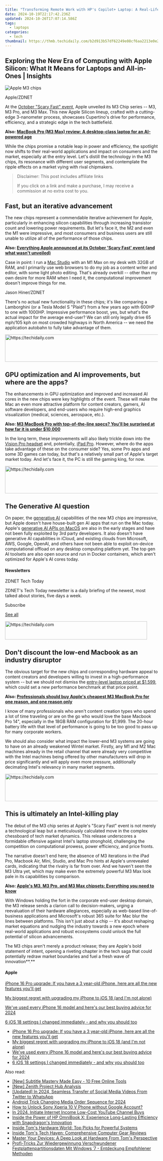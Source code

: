 ```yaml
---
title: "Transforming Remote Work with HP's Copilot+ Laptop: A Real-Life Success Story - Insights From ZDNet"
date: 2024-10-19T22:17:42.236Z
updated: 2024-10-26T17:07:14.586Z
tags:
  - laptops
categories:
  - tech
thumbnail: https://thmb.techidaily.com/b2d913b57df62249e08cf6aa2213e0e218bf0ce45d452041bd7c83bf359b02fd.jpg
---
```


## Exploring the New Era of Computing with Apple Silicon: What It Means for Laptops and All-in-Ones | Insights

![Apple M3 chips](https://www.zdnet.com/a/img/resize/5d7aba3a39471eff5c071157acc641b768da072c/2023/10/31/d360c6d8-8f3e-4777-9db1-8626be65a526/screenshot-2023-10-31-at-4-06-21-pm.jpg?auto=webp&width=1280)

Apple/ZDNET

At the [October "Scary Fast" event](https://www.zdnet.com/article/everything-apple-announced-at-its-october-scary-fast-event-m3-macbook-pro-24-inch-imac-more/), Apple unveiled its M3 Chip series -- M3, M3 Pro, and M3 Max. This new Apple Silicon lineup, crafted with a cutting-edge 3-nanometer process, showcases Cupertino's drive for performance, efficiency, and a strategic edge in the tech battlefield. 

**Also: [MacBook Pro (M3 Max) review: A desktop-class laptop for an AI-powered age](https://www.zdnet.com/article/macbook-pro-m3-max-review/)**

While the chips promise a notable leap in power and efficiency, the spotlight now shifts to their real-world applications and impact on consumers and the market, especially at the entry level. Let's distill the technology in the M3 chips, its resonance with different user segments, and contemplate the ripple effects on a market vying with rival chipmakers.

>  Disclaimer: This post includes affiliate links
>
>  If you click on a link and make a purchase, I may receive a commission at no extra cost to you.
>

## Fast, but an iterative advancement

The new chips represent a commendable iterative achievement for Apple, particularly in enhancing silicon capabilities through increasing transistor count and lowering power requirements. But let's face it, the M2 and even the M1 were impressive, and most consumers and business users are still unable to utilize all of the performance of those chips. 

**Also: [Everything Apple announced at its October 'Scary Fast' event (and what wasn't unveiled)](https://www.zdnet.com/article/everything-apple-announced-at-its-october-scary-fast-event-m3-macbook-pro-24-inch-imac-more/)**

Case in point: I run a [Mac Studio](https://apple.sjv.io/c/159047/435031/7613?&sharedId=zdnet&u=https%3A%2F%2Fwww.apple.com%2Fshop%2Fbuy-mac%2Fmac-studio&subId1=zd-%5F%5FCOM%5FCLICK%5FID%5F%5F-dtp) with an M1 Max on my desk with 32GB of RAM, and I primarily use web browsers to do my job as a content writer and editor, with some light photo editing. That's already overkill -- other than my own desire for more RAM when I need it, the computational improvement doesn't improve things for me. 

Jason Hiner/ZDNET

There's no actual new functionality in these chips; it's like comparing a Lamborghini (or a Tesla Model S "Plaid") from a few years ago with 600HP to one with 1000HP. Impressive performance boost, yes, but what's the actual impact for the average end-user? We can still only legally drive 65 mph/105 kph on most crowded highways in North America -- we need the application autobahn to fully take advantage of them.

<!-- affiliate ads begin -->
<a href="https://ephamedtechinc.pxf.io/c/5597632/2137201/26400" target="_top" id="2137201">
  <img src="//a.impactradius-go.com/display-ad/26400-2137201" border="0" alt="https://techidaily.com" width="728" height="90"/>
</a>
<img height="0" width="0" src="https://ephamedtechinc.pxf.io/i/5597632/2137201/26400" style="position:absolute;visibility:hidden;" border="0" />
<!-- affiliate ads end -->

## GPU optimization and AI improvements, but where are the apps?

The enhancements in GPU optimization and improved and increased AI cores in the new chips were key highlights of the event. These will make the Mac an even more attractive platform for content creators, gamers, AI software developers, and end-users who require high-end graphics visualization (medical, sciences, aerospace, etc.). 

**Also: [M3 MacBook Pro with top-of-the-line specs? You'll be surprised at how far it is under $10,000](https://www.zdnet.com/article/m3-macbook-pro-with-top-of-the-line-specs-youll-be-surprised-at-how-far-it-is-under-10000/)**

In the long term, these improvements will also likely trickle down into the [Vision Pro headset](https://www.zdnet.com/article/i-tried-apple-vision-pro-and-its-far-ahead-of-where-i-expected/) and, potentially, [iPad Pro](https://www.zdnet.com/article/ipad-pro-2022-review/). However, where do the apps take advantage of these on the consumer side? Yes, some Pro apps and some 3D games can today, but that's a relatively small part of Apple's target market today. And let's face it, the PC is still the gaming king, for now.

<!-- affiliate ads begin -->
<a href="https://appsumo.8odi.net/c/5597632/2043618/7443" target="_top" id="2043618">
  <img src="//a.impactradius-go.com/display-ad/7443-2043618" border="0" alt="https://techidaily.com" width="728" height="90"/>
</a>
<img height="0" width="0" src="https://appsumo.8odi.net/i/5597632/2043618/7443" style="position:absolute;visibility:hidden;" border="0" />
<!-- affiliate ads end -->

## The Generative AI question

On paper, the [generative AI](https://www.zdnet.com/article/what-is-generative-ai-and-why-is-it-so-popular-heres-everything-you-need-to-know/) capabilities of the new M3 chips are impressive, but Apple doesn't have house-built gen AI apps that run on the Mac today. Apple's [generative AI APIs on MacOS](https://developer.apple.com/machine-learning/api/) are also in the early stages and have not been fully exploited by 3rd party developers. It also doesn't have generative AI capabilities in iCloud, and existing clouds from Microsoft, AWS, Google, OpenAI, and others have not been able to exploit on-device computational offload on any desktop computing platform yet. The top gen AI toolsets are also open source and run in Docker containers, which aren't optimized for Apple's AI cores today.

#### Newsletters

ZDNET Tech Today

ZDNET's Tech Today newsletter is a daily briefing of the newest, most talked about stories, five days a week.

 Subscribe

[See all](https://www.zdnet.com/newsletters/)

<!-- affiliate ads begin -->
<a href="https://bluettius.sjv.io/c/5597632/2139114/17108" target="_top" id="2139114">
  <img src="//a.impactradius-go.com/display-ad/17108-2139114" border="0" alt="https://techidaily.com" width="468" height="60"/>
</a>
<img height="0" width="0" src="https://bluettius.sjv.io/i/5597632/2139114/17108" style="position:absolute;visibility:hidden;" border="0" />
<!-- affiliate ads end -->

## Don't discount the low-end Macbook as an industry disruptor

The obvious target for the new chips and corresponding hardware appeal to content creators and developers willing to invest in a high-performance system -- but we should not dismiss the [entry-level laptop priced at $1,599](https://apple.sjv.io/c/159047/435031/7613?&sharedId=zdnet&u=https%3A%2F%2Fwww.apple.com%2Fshop%2Fbuy-mac%2Fmacbook-pro%2F14-inch-m3&subId1=zd-%5F%5FCOM%5FCLICK%5FID%5F%5F-dtp), which could set a new performance benchmark at that price point. 

**Also: [Professionals should buy Apple's cheapest M3 MacBook Pro for one reason, and one reason only](https://www.zdnet.com/article/professionals-should-buy-apples-cheapest-m3-macbook-pro-for-one-reason-and-one-reason-only/)**

I know of many professionals who aren't content creation types who spend a lot of time traveling or are on the go who would love the base Macbook Pro 14", especially in the 18GB RAM configuration for $1,999\. The 20-hour battery life with that level of performance is going to be too good to pass up for many corporate workers.

We should also consider what impact the lower-end M3 systems are going to have on an already weakened Wintel market. Firstly, any M1 and M2 Mac machines already in the retail channel that were already very competitive with the Intel machines being offered by other manufacturers will drop in price significantly and will apply even more pressure, additionally decimating Intel's relevancy in many market segments.

<!-- affiliate ads begin -->
<a href="https://unicoeye.pxf.io/c/5597632/2134496/18498" target="_top" id="2134496">
  <img src="//a.impactradius-go.com/display-ad/18498-2134496" border="0" alt="https://techidaily.com" width="728" height="90"/>
</a>
<img height="0" width="0" src="https://unicoeye.pxf.io/i/5597632/2134496/18498" style="position:absolute;visibility:hidden;" border="0" />
<!-- affiliate ads end -->

## This is ultimately an Intel-killing play

The debut of the M3 chip series at Apple's "Scary Fast" event is not merely a technological leap but a meticulously calculated move in the complex chessboard of tech market dynamics. This release underscores a formidable offensive against Intel's laptop stronghold, challenging the competition on computational prowess, power efficiency, and price fronts. 

The narrative doesn't end here; the absence of M3 iterations in the iPad Pro, Macbook Air, Mini, Studio, and Mac Pro hints at Apple's unrevealed cards, indicating that the rivalry is far from over. And we haven't seen the M3 Ultra yet, which may make even the extremely powerful M3 Max look pale in its capabilities by comparison.

**Also: [Apple's M3, M3 Pro, and M3 Max chipsets: Everything you need to know](https://www.zdnet.com/article/apples-m3-m3-pro-and-m3-max-chipsets-everything-you-need-to-know/)**

With Windows holding the fort in the corporate end-user desktop domain, the M3 release sends a clarion call to decision-makers, urging a reevaluation of their hardware allegiances, especially as web-based line-of-business applications and Microsoft's robust 365 suite for Mac blur the lines between platforms. This isn't just about a chip -- it's about reshaping market equations and nudging the industry towards a new epoch where real-world applications and robust ecosystems could unlock the full potential of silicon advancements. 

The M3 chips aren't merely a product release; they are Apple's bold statement of intent, opening a riveting chapter in the tech saga that could potentially redraw market boundaries and fuel a fresh wave of innovation**.**

#### Apple

[iPhone 16 Pro upgrade: If you have a 3 year-old iPhone, here are all the new features you'll get](https://www.zdnet.com/article/iphone-16-pro-and-pro-max-hands-on/ "iPhone 16 Pro upgrade: If you have a 3 year-old iPhone, here are all the new features you'll get")

[My biggest regret with upgrading my iPhone to iOS 18 (and I'm not alone)](https://www.zdnet.com/article/my-biggest-regret-with-updating-my-iphone-to-ios-18-and-its-not-a-hot-take/ "My biggest regret with upgrading my iPhone to iOS 18 (and I'm not alone)")

[We've used every iPhone 16 model and here's our best buying advice for 2024](https://www.zdnet.com/article/iphone-16-pro-max-buying-advice-2024/ "We've used every iPhone 16 model and here's our best buying advice for 2024")

[6 iOS 18 settings I changed immediately - and why you should too](https://www.zdnet.com/article/6-ios-18-settings-i-changed-immediately-and-why-you-should-too/ "6 iOS 18 settings I changed immediately - and why you should too")

* [iPhone 16 Pro upgrade: If you have a 3 year-old iPhone, here are all the new features you'll get](https://www.zdnet.com/article/iphone-16-pro-and-pro-max-hands-on/ "iPhone 16 Pro upgrade: If you have a 3 year-old iPhone, here are all the new features you'll get")
* [My biggest regret with upgrading my iPhone to iOS 18 (and I'm not alone)](https://www.zdnet.com/article/my-biggest-regret-with-updating-my-iphone-to-ios-18-and-its-not-a-hot-take/ "My biggest regret with upgrading my iPhone to iOS 18 (and I'm not alone)")
* [We've used every iPhone 16 model and here's our best buying advice for 2024](https://www.zdnet.com/article/iphone-16-pro-max-buying-advice-2024/ "We've used every iPhone 16 model and here's our best buying advice for 2024")
* [6 iOS 18 settings I changed immediately - and why you should too](https://www.zdnet.com/article/6-ios-18-settings-i-changed-immediately-and-why-you-should-too/ "6 iOS 18 settings I changed immediately - and why you should too")

<ins class="adsbygoogle"
     style="display:block"
     data-ad-format="autorelaxed"
     data-ad-client="ca-pub-7571918770474297"
     data-ad-slot="1223367746"></ins>

<ins class="adsbygoogle"
     style="display:block"
     data-ad-client="ca-pub-7571918770474297"
     data-ad-slot="8358498916"
     data-ad-format="auto"
     data-full-width-responsive="true"></ins>

<span class="atpl-alsoreadstyle">Also read:</span>
<div><ul>
<li><a href="https://some-approaches.techidaily.com/new-subtitle-mastery-made-easy-10-free-online-tools/"><u>[New] Subtitle Mastery Made Easy - 10 Free Online Tools</u></a></li>
<li><a href="https://article-helps.techidaily.com/new-zenith-project-hub-analysis/"><u>[New] Zenith Project Hub Analysis</u></a></li>
<li><a href="https://twitter-videos.techidaily.com/updated-in-2024-seamless-transfer-of-social-media-videos-from-twitter-to-whatsapp/"><u>[Updated] In 2024, Seamless Transfer of Social Media Videos From Twitter to WhatsApp</u></a></li>
<li><a href="https://fox-friendly.techidaily.com/android-trick-changing-media-order-sequence-for-2024/"><u>Android Trick Changing Media Order Sequence for 2024</u></a></li>
<li><a href="https://android-unlock.techidaily.com/how-to-unlock-sony-xperia-10-v-phone-without-google-account-by-drfone-android/"><u>How to Unlock Sony Xperia 10 V Phone without Google Account?</u></a></li>
<li><a href="https://youtube-stream.techidaily.com/in-2024-initiate-internet-income-low-cost-youtube-channel-buys/"><u>In 2024, Initiate Internet Income Low-Cost YouTube Channel Buys</u></a></li>
<li><a href="https://hardware-reviews.techidaily.com/inside-the-power-of-hp-omnibook-x-experience-long-lasting-efficiency-with-snapdragons-innovation/"><u>Inside the Power of HP OmniBook X: Experience Long-Lasting Efficiency with Snapdragon's Innovation</u></a></li>
<li><a href="https://hardware-reviews.techidaily.com/inside-toms-hardware-world-top-picks-for-powerful-systems/"><u>Inside Tom's Hardware World: Top Picks for Powerful Systems</u></a></li>
<li><a href="https://hardware-reviews.techidaily.com/inside-toms-tech-haven-comprehensive-computer-gear-reviews/"><u>Inside Tom's Tech Haven: Comprehensive Computer Gear Reviews</u></a></li>
<li><a href="https://hardware-reviews.techidaily.com/master-your-devices-a-deep-look-at-hardware-from-toms-perspective/"><u>Master Your Devices: A Deep Look at Hardware From Tom's Perspective</u></a></li>
<li><a href="https://win-data.techidaily.com/profi-tricks-zur-wiedergewinnung-verschwundener-festplattenpartitionsdaten-mit-windows-7-entdeckung-empfohlener-methoden/"><u>Profi-Tricks Zur Wiedergewinnung Verschwundener Festplattenpartitionsdaten Mit Windows ˈ7 - Entdeckung Empfohlener Methoden</u></a></li>
</ul></div>

